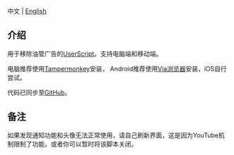 中文 | [English](/README-en.md)

## 介绍

用于移除油管广告的[UserScript](https://greasyfork.org/scripts/459541-youtube%E5%8E%BB%E5%B9%BF%E5%91%8A-youtube-ad-blocker)。支持电脑端和移动端。

电脑推荐使用[Tampermonkey](https://www.tampermonkey.net/)安装，
Android推荐使用[Via浏览器](https://viayoo.com/)安装，iOS自行尝试。

代码已同步至[GitHub](https://greasyfork.org/scripts/459541-youtube-adb)。

## 备注
如果发现通知功能和头像无法正常使用，请自己刷新界面，这是因为YouTube机制限制了功能。或者你可以暂时将该脚本关闭。


